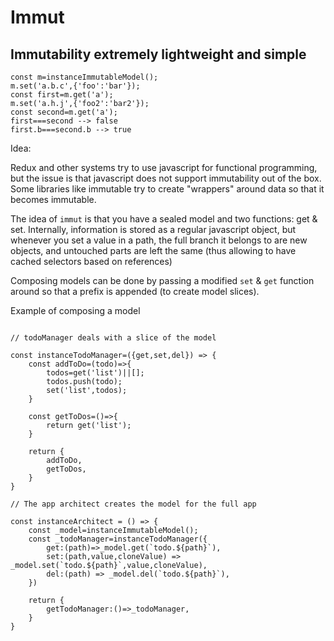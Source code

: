 # Immut 

## Immutability extremely lightweight and simple


```
const m=instanceImmutableModel();
m.set('a.b.c',{'foo':'bar'});
const first=m.get('a');
m.set('a.h.j',{'foo2':'bar2'});
const second=m.get('a');
first===second --> false
first.b===second.b --> true
```

Idea:

Redux and other systems try to use javascript for functional programming, but the issue is that javascript does not support immutability out of the box. Some libraries like immutable try to create "wrappers" around data so that it becomes immutable.

The idea of `immut` is that you have a sealed model and two functions: get & set. Internally, information is stored as a regular javascript object, but whenever you set a value in a path, the full branch it belongs to are new objects, and untouched parts are left the same (thus allowing to have cached selectors based on references)

Composing models can be done by passing a modified `set` & `get` function around so that a prefix is appended (to create model slices).

Example of composing a model

```

// todoManager deals with a slice of the model

const instanceTodoManager=({get,set,del}) => {
    const addToDo=(todo)=>{
        todos=get('list')||[];
        todos.push(todo);
        set('list',todos);
    }

    const getToDos=()=>{
        return get('list');
    }

    return {
        addToDo,
        getToDos,
    }
}

// The app architect creates the model for the full app

const instanceArchitect = () => {
    const _model=instanceImmutableModel();
    const _todoManager=instanceTodoManager({
        get:(path)=>_model.get(`todo.${path}`),
        set:(path,value,cloneValue) => _model.set(`todo.${path}`,value,cloneValue),
        del:(path) => _model.del(`todo.${path}`),
    })

    return {
        getTodoManager:()=>_todoManager,
    }
}


```

